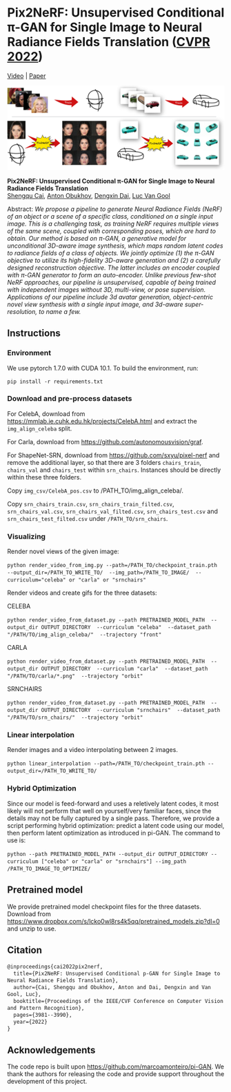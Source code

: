 # Pix2NeRF: Unsupervised Conditional π-GAN for Single Image to Neural Radiance Fields Translation ([CVPR 2022](https://cvpr2022.thecvf.com/))
[Video](https://www.youtube.com/watch?v=RoVu3hvvzGg) | [Paper](https://arxiv.org/abs/2202.13162)

![Teaser image](figures/teaser.jpg)

**Pix2NeRF: Unsupervised Conditional π-GAN for Single Image to Neural Radiance Fields Translation**<br>
[Shengqu Cai](https://primecai.github.io/), [Anton Obukhov](https://www.obukhov.ai/), [Dengxin Dai](https://vas.mpi-inf.mpg.de/dengxin/), [Luc Van Gool](https://ee.ethz.ch/the-department/faculty/professors/person-detail.OTAyMzM=.TGlzdC80MTEsMTA1ODA0MjU5.html)

Abstract: *We propose a pipeline to generate Neural Radiance Fields (NeRF) of an object or a scene of a specific class, conditioned on a single input image. This is a challenging task, as training NeRF requires multiple views of the same scene, coupled with corresponding poses, which are hard to obtain. Our method is based on π-GAN, a generative model for unconditional 3D-aware image synthesis, which maps random latent codes to radiance fields of a class of objects. We jointly optimize (1) the π-GAN objective to utilize its high-fidelity 3D-aware generation and (2) a carefully designed reconstruction objective. The latter includes an encoder coupled with π-GAN generator to form an auto-encoder. Unlike previous few-shot NeRF approaches, our pipeline is unsupervised, capable of being trained with independent images without 3D, multi-view, or pose supervision. Applications of our pipeline include 3d avatar generation, object-centric novel view synthesis with a single input image, and 3d-aware super-resolution, to name a few.*




## Instructions
### Environment
We use pytorch 1.7.0 with CUDA 10.1. To build the environment, run:

```
pip install -r requirements.txt
```

### Download and pre-process datasets
For CelebA, download from https://mmlab.ie.cuhk.edu.hk/projects/CelebA.html and extract the `img_align_celeba` split.

For Carla, download from https://github.com/autonomousvision/graf.

For ShapeNet-SRN, download from https://github.com/sxyu/pixel-nerf and remove the additional layer, so that there are 3 folders `chairs_train`, `chairs_val` and `chairs_test` within `srn_chairs`. Instances should be directly within these three folders.

Copy `img_csv/CelebA_pos.csv` to /PATH_TO/img_align_celeba/.

Copy `srn_chairs_train.csv`, `srn_chairs_train_filted.csv`, `srn_chairs_val.csv`, `srn_chairs_val_filted.csv`, `srn_chairs_test.csv` and `srn_chairs_test_filted.csv` under `/PATH_TO/srn_chairs`.

### Visualizing
Render novel views of the given image:

`python render_video_from_img.py --path=/PATH_TO/checkpoint_train.pth 
                                   --output_dir=/PATH_TO_WRITE_TO/ 
                                   --img_path=/PATH_TO_IMAGE/ 
                                   --curriculum="celeba" or "carla" or "srnchairs"`


Render videos and create gifs for the three datasets:

CELEBA

`
python render_video_from_dataset.py --path PRETRAINED_MODEL_PATH 
                                    --output_dir OUTPUT_DIRECTORY 
                                    --curriculum "celeba" 
                                    --dataset_path "/PATH/TO/img_align_celeba/" 
                                    --trajectory "front"
`

CARLA

`python render_video_from_dataset.py --path PRETRAINED_MODEL_PATH 
                                     --output_dir OUTPUT_DIRECTORY 
                                     --curriculum "carla" 
                                     --dataset_path "/PATH/TO/carla/*.png" 
                                     --trajectory "orbit"`

SRNCHAIRS

`python render_video_from_dataset.py --path PRETRAINED_MODEL_PATH 
                                     --output_dir OUTPUT_DIRECTORY 
                                     --curriculum "srnchairs" 
                                     --dataset_path "/PATH/TO/srn_chairs/" 
                                     --trajectory "orbit"`

### Linear interpolation
Render images and a video interpolating between 2 images.

`python linear_interpolation --path=/PATH_TO/checkpoint_train.pth --output_dir=/PATH_TO_WRITE_TO/`

### Hybrid Optimization
Since our model is feed-forward and uses a reletively latent codes, it most likely will not perform that well on yourself/very familiar faces, since the details may not be fully captured by a single pass. Therefore, we provide a script performing hybrid optimization: predict a latent code using our model, then perform latent optimization as introduced in pi-GAN. The command to use is:

`
python --path PRETRAINED_MODEL_PATH --output_dir OUTPUT_DIRECTORY --curriculum ["celeba" or "carla" or "srnchairs"] --img_path /PATH_TO_IMAGE_TO_OPTIMIZE/   
`

## Pretrained model
We provide pretrained model checkpoint files for the three datasets. Download from https://www.dropbox.com/s/lcko0wl8rs4k5qq/pretrained_models.zip?dl=0 and unzip to use.

## Citation

```
@inproceedings{cai2022pix2nerf,
  title={Pix2NeRF: Unsupervised Conditional p-GAN for Single Image to Neural Radiance Fields Translation},
  author={Cai, Shengqu and Obukhov, Anton and Dai, Dengxin and Van Gool, Luc},
  booktitle={Proceedings of the IEEE/CVF Conference on Computer Vision and Pattern Recognition},
  pages={3981--3990},
  year={2022}
}
```

## Acknowledgements
The code repo is built upon https://github.com/marcoamonteiro/pi-GAN. We thank the authors for releasing the code and provide support throughout the development of this project.
